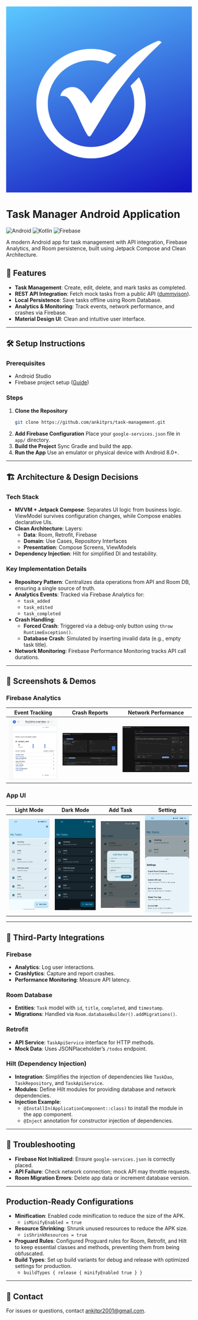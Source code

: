 ![Logo](images/app_logo.png)
# Task Manager Android Application

![Android](https://img.shields.io/badge/Android-3DDC84?style=for-the-badge&logo=android&logoColor=white)
![Kotlin](https://img.shields.io/badge/Kotlin-7F52FF?style=for-the-badge&logo=kotlin&logoColor=white)
![Firebase](https://img.shields.io/badge/Firebase-FFCA28?style=for-the-badge&logo=firebase&logoColor=black)

A modern Android app for task management with API integration, Firebase Analytics, and Room persistence, built using Jetpack Compose and Clean Architecture.

## 📱 Features
- **Task Management**: Create, edit, delete, and mark tasks as completed.
- **REST API Integration**: Fetch mock tasks from a public API ([dummyjson](https://dummyjson.com)).
- **Local Persistence**: Save tasks offline using Room Database.
- **Analytics & Monitoring**: Track events, network performance, and crashes via Firebase.
- **Material Design UI**: Clean and intuitive user interface.

---

## 🛠️ Setup Instructions

### Prerequisites
- Android Studio
- Firebase project setup ([Guide](https://firebase.google.com/docs/android/setup))

### Steps
1. **Clone the Repository**
   ```bash
   git clone https://github.com/ankitprs/task-management.git
   ```
2. **Add Firebase Configuration**
   Place your `google-services.json` file in `app/` directory.
3. **Build the Project**
   Sync Gradle and build the app.
4. **Run the App**
   Use an emulator or physical device with Android 8.0+.

---

## 🏗️ Architecture & Design Decisions

### Tech Stack
- **MVVM + Jetpack Compose**:
  Separates UI logic from business logic. ViewModel survives configuration changes, while Compose enables declarative UIs.
- **Clean Architecture**:
  Layers:
  - **Data**: Room, Retrofit, Firebase
  - **Domain**: Use Cases, Repository Interfaces
  - **Presentation**: Compose Screens, ViewModels
- **Dependency Injection**:
  Hilt for simplified DI and testability.

### Key Implementation Details
- **Repository Pattern**:
  Centralizes data operations from API and Room DB, ensuring a single source of truth.
- **Analytics Events**:
  Tracked via Firebase Analytics for:
  - `task_added`
  - `task_edited`
  - `task_completed`
- **Crash Handling**:
  - **Forced Crash**: Triggered via a debug-only button using `throw RuntimeException()`.
  - **Database Crash**: Simulated by inserting invalid data (e.g., empty task title).
- **Network Monitoring**:
  Firebase Performance Monitoring tracks API call durations.

---

## 📸 Screenshots & Demos

### Firebase Analytics
| Event Tracking | Crash Reports | Network Performance |
|----------------|---------------|---------------------|
| ![Events](images/events.png) | ![Crashes](images/crash.png) | ![Network](images/network.png) |

### App UI
| Light Mode | Dark Mode | Add Task | Setting |
|-----------|----------|----------|-----------|
| ![Light](images/1.jpeg) | ![Dark](images/2.jpeg) | ![Add](images/3.jpeg) | ![Setting](images/4.jpeg) |

---

## 🔄 Third-Party Integrations

### Firebase
- **Analytics**: Log user interactions.
- **Crashlytics**: Capture and report crashes.
- **Performance Monitoring**: Measure API latency.

### Room Database
- **Entities**: `Task` model with `id`, `title`, `completed`, and `timestamp`.
- **Migrations**: Handled via `Room.databaseBuilder().addMigrations()`.

### Retrofit
- **API Service**: `TaskApiService` interface for HTTP methods.
- **Mock Data**: Uses JSONPlaceholder’s `/todos` endpoint.

### Hilt (Dependency Injection)
- **Integration**: Simplifies the injection of dependencies like `TaskDao`, `TaskRepository`, and `TaskApiService`.
- **Modules**: Define Hilt modules for providing database and network dependencies.
- **Injection Example**:
  - `@InstallIn(ApplicationComponent::class)` to install the module in the app component.
  - `@Inject` annotation for constructor injection of dependencies.


---

## 🚨 Troubleshooting
- **Firebase Not Initialized**: Ensure `google-services.json` is correctly placed.
- **API Failure**: Check network connection; mock API may throttle requests.
- **Room Migration Errors**: Delete app data or increment database version.

---

## Production-Ready Configurations
- **Minification**: Enabled code minification to reduce the size of the APK.
  - `isMinifyEnabled = true`
- **Resource Shrinking**: Shrunk unused resources to reduce the APK size.
  - `isShrinkResources = true`
- **Proguard Rules**: Configured Proguard rules for Room, Retrofit, and Hilt to keep essential classes and methods, preventing them from being obfuscated.
- **Build Types**: Set up build variants for debug and release with optimized settings for production.
  - `buildTypes { release { minifyEnabled true } }`

---

## 📧 Contact
For issues or questions, contact [ankitpr2001@gmail.com](mailto:ankitpr2001@gmail.com).